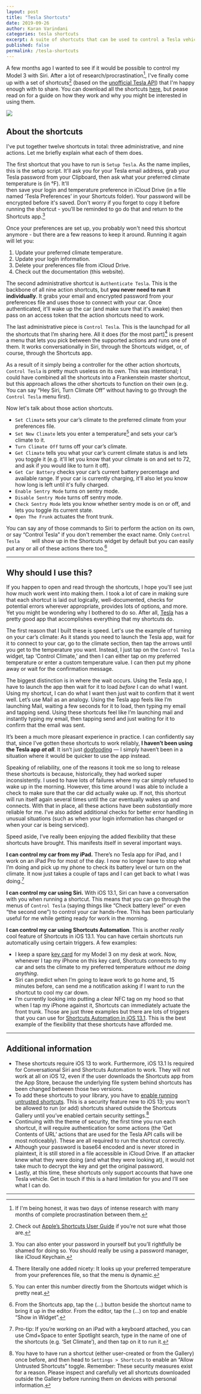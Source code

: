 ```yaml
--- 
layout: post
title: "Tesla Shortcuts"
date: 2019-09-26
author: Karan Varindani
categories: tesla shortcuts
excerpt: A suite of shortcuts that can be used to control a Tesla vehicle through Siri (and more).
published: false
permalink: /tesla-shortcuts
---
```


	

A few months ago I wanted to see if it would be possible to control my Model 3 with Siri. After a lot of research/procrastination[^1], I've finally come up with a set of shortcuts[^2] (based on the [unofficial Tesla API](https://tesla-api.timdorr.com/)) that I'm happy enough with to share. You can download all the shortcuts [here](/tesla-shortcuts-tldr), but pease read on for a guide on how they work and why you might be interested in using them.

![](/assets/tesla-spoiler.jpeg)

## About the shortcuts
I've put together twelve shortcuts in total: three administrative, and nine actions. Let me briefly explain what each of them does.

The first shortcut that you have to run is `Setup Tesla`. As the name implies, this is the setup script. It'll ask you for your Tesla email address, grab your Tesla password from your Clipboard, then ask what your preferred climate temperature is (in °F). It'll  
then save your login and temperature preference in iCloud Drive (in a file named ‘Tesla Preferences’ in your Shortcuts folder). Your password will be encrypted before it's saved. Don't worry if you forget to copy it before running the shortcut - you’ll be reminded to go do that and return to the Shortcuts app.[^3]

Once your preferences are set up, you probably won't need this shortcut anymore -  but there are a few reasons to keep it around. Running it again will let you:
1. Update your preferred climate temperature.
2. Update your login information.
3. Delete your preferences file from iCloud Drive.
4. Check out the documentation (this website).

The second administrative shortcut is `Authenticate Tesla`. This is the backbone of all nine action shortcuts, but **you never need to run it individually**. It grabs your email and encrypted password from your preferences file and uses those to connect with your car. Once authenticated, it'll wake up the car (and make sure that it's awake) then pass on an access token that the action shortcuts need to work.

The last administrative piece is `Control Tesla`. This is the launchpad for all the shortcuts that I’m sharing here. All it does (for the most part)[^4] is present a menu that lets you pick between the supported actions and runs one of them. It works conversationally in Siri, through the Shortcuts widget, or, of course, through the Shortcuts app.

As a result of it simply being a controller for the other action shortcuts, `Control Tesla` is pretty much useless on its own. This was intentional; I could have combined all the shortcuts into a Frankenstein master shortcut, but this approach allows the other shortcuts to function on their own (e.g. You can say “Hey Siri, Turn Climate Off” without having to go through the `Control Tesla` menu first).

Now let's talk about those action shortcuts.

* `Set Climate` sets your car’s climate to the preferred climate from your preferences file.
* `Set New Climate` lets you enter a temperature[^5] and sets your car’s climate to it.
* `Turn Climate Off` turns off your car’s climate.
* `Get Climate` tells you what your car’s current climate status is and lets you toggle it (e.g. it'll let you know that your climate is on and set to 72, and ask if you would like to turn it off). 
* `Get Car Battery` checks your car’s current battery percentage and available range. If your car is currently charging, it'll also let you know how long is left until it's fully charged.
* `Enable Sentry Mode` turns on sentry mode.
* `Disable Sentry Mode` turns off sentry mode.
* `Check Sentry Mode` lets you know whether sentry mode is on or off, and lets you toggle its current state.
* `Open The Frunk` actuates the front trunk.

You can say any of those commands to Siri to perform the action on its own, or say “Control Tesla” if you don't remember the exact name. Only `Control Tesla	` will show up in the Shortcuts widget by default but you can easily put any or all of these actions there too.[^6]

---- 

## Why should I use this?
If you happen to open and read through the shortcuts, I hope you'll see just how much work went into making them. I took a lot of care in making sure that each shortcut is laid out logically, well-documented, checks for potential errors wherever appropriate, provides lots of options, and more. Yet you might be wondering why I bothered to do so. After all, [Tesla](https://apps.apple.com/us/app/tesla/id582007913) has a pretty good app that accomplishes everything that my shortcuts do.

The first reason that I built these is speed. Let's use the example of turning on your car’s climate: As it stands you need to launch the Tesla app, wait for it to connect to your car, go to the climate section, then tap the arrows until you get to the temperature you want. Instead, I just tap on the  `Control Tesla`  widget, tap ‘Control Climate,’ and then I can either tap on my preferred temperature or enter a custom temperature value. I can then put my phone away or wait for the confirmation message.

The biggest distinction is in where the wait occurs. Using the Tesla app, I have to launch the app then wait for it to load _before_ I can do what I want. Using my shortcut, I can do what I want then just wait to confirm that it went well. Let’s use Mail as an analogy. Using the Tesla app feels like I’m launching Mail, waiting a few seconds for it to load, then typing my email and tapping send. Using these shortcuts feel like I’m launching mail and instantly typing my email, then tapping send and just waiting for it to confirm that the email was sent. 

It’s been a much more pleasant experience in practice. I can confidently say that, since I’ve gotten these shortcuts to work reliably, **I haven’t been using the Tesla app _at all_**. It isn’t just [dogfooding](https://en.wikipedia.org/wiki/Eating_your_own_dog_food) — I simply haven’t been in a situation where it would be quicker to use the app instead. 

Speaking of reliability, one of the reasons it took me so long to release these shortcuts is because, historically, they had worked super inconsistently. I used to have lots of failures where my car simply refused to wake up in the morning. However, this time around I was able to include a check to make sure that the car did actually wake up. If not, this shortcut will run itself again several times until the car eventually wakes up and connects. With that in place, all these actions have been _substantially_ more reliable for me. I’ve also added additional checks for better error handling in unusual situations (such as when your login information has changed or when your car is being serviced).

Speed aside, I’ve really been enjoying the added flexibility that these shortcuts have brought. This manifests itself in several important ways.

**I can control my car from my iPad.** There’s no Tesla app for iPad, and I work on an iPad Pro for most of the day. I now no longer have to stop what I’m doing and pick up my phone to check its battery level or turn on the climate. It now just takes a couple of taps and I can get back to what I was doing.[^7]

**I can control my car using Siri.** With iOS 13.1, Siri can have a conversation with you when running a shortcut. This means that you can go through the menus of `Control Tesla` (saying things like “Check battery level” or even “the second one”) to control your car hands-free. This has been particularly useful for me while getting ready for work in the morning.

**I can control my car using Shortcuts Automation**. This is another _really_ cool feature of Shortcuts in iOS 13.1. You can have certain shortcuts run automatically using certain triggers. A few examples:
* I keep a spare [key card](https://shop.tesla.com/product/model-3-key-card) for my Model 3 on my desk at work. Now, whenever I tap my iPhone on this key card, Shortcuts connects to my car and sets the climate to my preferred temperature _without me doing anything_.
* Siri can predict when I’m going to leave work to go home and, 15 minutes before, can send me a notification asking if I want to run the shortcut to cool my car down.
* I’m currently looking into putting a clear NFC tag on my hood so that when I tap my iPhone against it, Shortcuts can immediately actuate the front trunk. 
Those are just three examples but there are lots of triggers that you can use for [Shortcuts Automation in iOS 13.1](https://support.apple.com/guide/shortcuts/intro-to-personal-automation-apd690170742/ios). This is the best example of the flexibility that these shortcuts have afforded me.

----

## Additional information
* These shortcuts require iOS 13 to work. Furthermore, iOS 13.1 Is required for Conversational Siri and Shortcuts Automation to work. They will not work at all on iOS 12, even if the user downloads the Shortcuts app from the App Store, because the underlying file system behind shortcuts has been changed between those two versions.
* To add these shortcuts to your library, you have to [enable running untrusted shortcuts](https://support.apple.com/guide/shortcuts/enable-shared-shortcuts-apdfeb05586f/ios). This is a security feature new to iOS 13; you won't be allowed to run (or add) shortcuts shared outside the Shortcuts Gallery until you’ve enabled certain security settings.[^8]
* Continuing with the theme of security, the first time you run each shortcut, it will require authentication for some actions (the ‘Get Contents of URL’ actions that are used for the Tesla API calls will be most noticeably). These are all required to run the shortcut correctly.
* Although your password is base64 encoded and is never stored in plaintext, it is still stored in a file accessible in iCloud Drive. If an attacker knew what they were doing (and what they were looking at), it would not take much to decrypt the key and get the original password.
* Lastly, at this time, these shortcuts only support accounts that have one Tesla vehicle. Get in touch if this is a hard limitation for you and I’ll see what I can do.

----

[^1]:	If I'm being honest, it was two days of intense research with many months of complete procrastination between them.

[^2]:	Check out [Apple’s Shortcuts User Guide](https://support.apple.com/guide/shortcuts/welcome/ios) if you’re not sure what those are.

[^3]:	You can also enter your password in yourself but you’ll rightfully be shamed for doing so. You should really be using a password manager, like iCloud Keychain.

[^4]:	There literally one added nicety: It looks up your preferred temperature from your preferences file, so that the menu is dynamic.

[^5]:	You can enter this number directly from the Shortcuts widget which is pretty neat.

[^6]:	From the Shortcuts app, tap the (...) button beside the shortcut name to bring it up in the editor. From the editor, tap the (...) on top and enable “Show in Widget”.

[^7]:	Pro-tip: If you’re working on an iPad with a keyboard attached, you can use Cmd+Space to enter Spotlight search, type in the name of one of the shortcuts (e.g. ‘Set Climate’), and then tap on it to run it.

[^8]:	You have to have run a shortcut (either user-created or from the Gallery) once before, and then head to `Settings > Shortcuts` to enable an “Allow Untrusted Shortcuts” toggle. Remember: These security measures exist for a reason. Please inspect and carefully vet all shortcuts downloaded outside the Gallery before running them on devices with personal information.